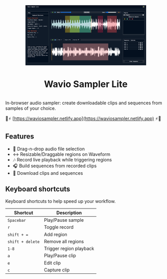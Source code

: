 <div align="center" style="display:flex;flex-direction:column;">
  <a href="https://waviosampler.netlify.app">
    <img style="width:75%;height:75%" src="./public/github-screenshot.png" alt="Wavio Sampler Lite: In-browser audio sampler." />
  </a>
  <h1>Wavio Sampler Lite</h1>
</div>

In-browser audio sampler: create downloadable clips and sequences from samples of your choice.   

🌊⚡  [https://waviosampler.netlify.app](https://waviosampler.netlify.app) ⚡🌊

## Features

- 📂 Drag-n-drop audio file selection
- ↔️ Resizable/Draggable regions on Waveform
- 🎶 Record live playback while triggering regions
- 🎧 Build sequences from recorded clips
- 💾 Download clips and sequences

## Keyboard shortcuts
Keyboard shortcuts to help speed up your workflow. 

| Shortcut         | Description               |
| ---------------- | ------------------------- |
| `Spacebar`       | Play/Pause sample         |
| `r`              | Toggle record             |
| `shift + =`      | Add region                |
| `shift + delete` | Remove all regions        |
| `1-8`            | Trigger region playback   |
| `a`              | Play/Pause clip           |
| `e`              | Edit clip                 |
| `c  `            | Capture clip              |